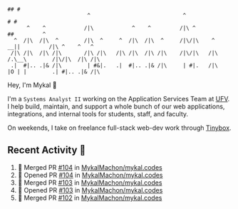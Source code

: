 ```
                                                                                ## #
                         ^                             ^                       # #                      
      ^    ^            /|\            ^    ^         /|\ ^                   ##         ^              
  ^  /|\  /|\  ^        /|\  ^     ^  /|\  /|\  ^     /|\/|\    ^          __||         /|\ ^    ^   ^ 
 /|\ /|\  /|\ /|\       /|\ /|\   /|\ /|\  /|\ /|\    /|\/|\   /|\        /.\__\        /|\/|\  /|\ /|\
 .|  #|.. .|& /|\        | #&|.   .|  #|.. .|& /|\     | #|.   /|\        |O | |        .| #|.. .|& /|\
```
Hey, I'm Mykal 👋

I'm a `Systems Analyst II` working on the Application Services Team at [UFV](https://ufv.ca). 
I help build, maintain, and support a whole bunch of our web applications, integrations, and internal tools for students, staff, and faculty.

On weekends, I take on freelance full-stack web-dev work through [Tinybox](https://tinybox.dev).

## Recent Activity 🚀

<!--START_SECTION:activity-->
1. 🎉 Merged PR [#104](https://github.com/MykalMachon/mykal.codes/pull/104) in [MykalMachon/mykal.codes](https://github.com/MykalMachon/mykal.codes)
2. 💪 Opened PR [#104](https://github.com/MykalMachon/mykal.codes/pull/104) in [MykalMachon/mykal.codes](https://github.com/MykalMachon/mykal.codes)
3. 🎉 Merged PR [#103](https://github.com/MykalMachon/mykal.codes/pull/103) in [MykalMachon/mykal.codes](https://github.com/MykalMachon/mykal.codes)
4. 💪 Opened PR [#103](https://github.com/MykalMachon/mykal.codes/pull/103) in [MykalMachon/mykal.codes](https://github.com/MykalMachon/mykal.codes)
5. 🎉 Merged PR [#102](https://github.com/MykalMachon/mykal.codes/pull/102) in [MykalMachon/mykal.codes](https://github.com/MykalMachon/mykal.codes)
<!--END_SECTION:activity-->

